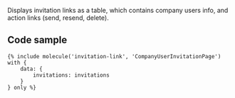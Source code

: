 Displays invitation links as a table, which contains company users info, and action links (send, resend, delete).

## Code sample

```
{% include molecule('invitation-link', 'CompanyUserInvitationPage') with {
    data: {
        invitations: invitations
    }
} only %}
```
